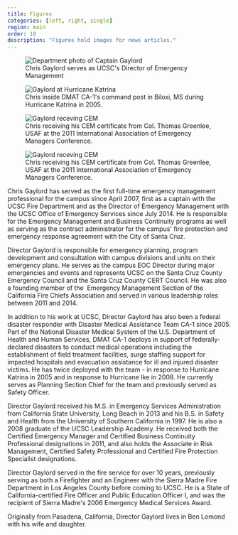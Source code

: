 ```yaml
---
title: Figures
categories: [left, right, single]
region: main
order: 10
description: "Figures hold images for news articles."
---
```


<div class="content-box">

  <figure class="article-image width-medium">
    <img alt="Department photo of Captain Gaylord" src="http://robohash.org/happy-robot.png?set=any&&bgset=bg1&size=120x160">
    <figcaption class="caption">Chris Gaylord serves as UCSC's Director of Emergency Management</figcaption>
  </figure>

  <figure class="article-image width-small"><img alt="Gaylord at Hurricane Katrina" src="http://robohash.org/big-robot.png?set=any&&bgset=bg1&size=380x240">
    <figcaption class="caption">Chris inside DMAT CA-1's command post in Biloxi, MS during Hurricane Katrina in 2005.</figcaption>
  </figure>

  <figure class="article-image width-large">
    <img alt="Gaylord receving CEM" src="https://farm6.staticflickr.com/5571/14591241338_24aec9f3cf_z_d.jpg">
    <figcaption class="caption">Chris receiving his CEM certificate from Col. Thomas Greenlee, USAF at the 2011 International Association of Emergency Managers Conference.</figcaption>
  </figure>

  <figure class="article-image width-full">
    <img alt="Gaylord receving CEM" src="http://robohash.org/float-robot.png?set=any&&bgset=bg1&size=720x480">
    <figcaption class="caption">Chris receiving his CEM certificate from Col. Thomas Greenlee, USAF at the 2011 International Association of Emergency Managers Conference.</figcaption>
  </figure>  

<div class="article-body">
  <p>Chris Gaylord has served as the first full-time emergency management professional for the campus since April 2007, first as a captain with the UCSC Fire Department and as the Director of Emergency Management with the UCSC Office of Emergency Services since July 2014. He is responsible for the Emergency Management and Business Continuity programs as well as serving as the contract administrator for the campus' fire protection and emergency response agreement with the City of Santa Cruz.&nbsp;</p>
  <p>Director Gaylord is responsible for emergency planning, program development and consultation with campus divisions and units on their emergency plans. He serves as the campus EOC Director during major emergencies and events and represents UCSC on the Santa Cruz County Emergency Council and the Santa Cruz County CERT Council. He was also a founding member of the &nbsp;Emergency Management Section of the California Fire Chiefs Association and served in various leadership roles between 2011 and 2014.</p>
  <p>In addition to his work at UCSC, Director Gaylord has also been a federal disaster responder with Disaster Medical Assistance Team CA-1 since 2005. Part of the National Disaster Medical System of the U.S. Department of Health and Human Services, DMAT CA-1 deploys in support of federally-declared disasters to conduct medical operations including the establishment of field treatment facilities, surge staffing support for impacted hospitals and evacuation assistance for ill and injured disaster victims. He has twice deployed with the team - in response to Hurricane Katrina in 2005 and in response to Hurricane Ike in 2008. He currently serves as Planning Section Chief for the team and previously served as Safety Officer.</p>
<p>Director Gaylord received his M.S. in Emergency Services Administration from California State University, Long Beach in 2013 and his&nbsp;B.S. in Safety and Health from the University of Southern California in 1997. He is also a 2008 graduate of the UCSC Leadership Academy. He received both the Certified Emergency Manager and Certified Business Continuity Professional designations in 2011, and also holds the Associate in Risk Management, Certified Safety Professional and Certified Fire Protection Specialist designations.</p>
<p>Director Gaylord served in the fire service for over 10 years, previously serving as both a Firefighter and an Engineer with the Sierra Madre Fire Department in Los Angeles County before coming to UCSC. He is a State of California-certified Fire Officer and Public Education Officer I, and was the recipient of Sierra Madre's 2006 Emergency Medical Services Award.</p>
<p>Originally from Pasadena, California, Director Gaylord lives in Ben Lomond with his wife and daughter.</p>

  </div>
</div>
